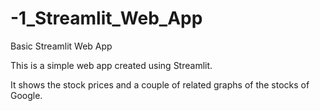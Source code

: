 # -1_Streamlit_Web_App

Basic Streamlit Web App

This is a simple web app created using Streamlit. 

It shows the stock prices and a couple of related graphs of the stocks of Google. 
